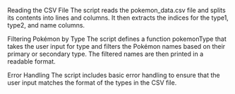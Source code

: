 Reading the CSV File
The script reads the pokemon_data.csv file and splits its contents into lines and columns. It then extracts the indices for the type1, type2, and name columns.

Filtering Pokémon by Type
The script defines a function pokemonType that takes the user input for type and filters the Pokémon names based on their primary or secondary type. The filtered names are then printed in a readable format.

Error Handling
The script includes basic error handling to ensure that the user input matches the format of the types in the CSV file.
